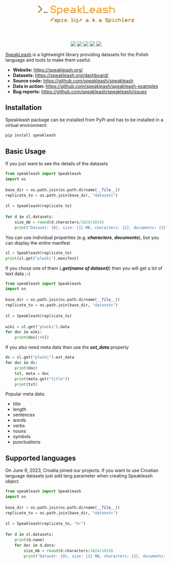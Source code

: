 <h1 align="center">
<img src="https://raw.githubusercontent.com/speakleash/speakleash/main/branding/logo/speakleash_logo.png" width="300">
</h1><br>

<p align="center">
    <a href="https://pypi.org/project/speakleash"><img src="https://badge.fury.io/py/speakleash.svg"></a>
    <a href="https://speakleash.org/"><img src="https://img.shields.io/badge/organisation-Speakleash-orange"></a>
    <a href="https://pypi.org/project/speakleash"><img src="https://img.shields.io/badge/python-_>=_3.6-blue"></a>
    <a href="https://speakleash.org/dashboard/"><img src="https://img.shields.io/badge/dynamic/json?url=https://cutt.ly/ywcfnFY7&query=datasetsGB&suffix=%20GB&label=datasets&color=brightgreen"></a>
    <a href="https://speakleash.org/spolecznosc-i-kontakt/"><img src="https://img.shields.io/discord/1043112910278381619?logo=discord&label=discord&color=%23603FEF"></a>
</p>

[SpeakLeash](href="https://pypi.org/project/speakleash) is a lightweight library providing datasets for the Polish language
and tools to make them useful.

- **Website:** https://speakleash.org/
- **Datasets:** https://speakleash.org/dashboard/
- **Source code:** https://github.com/speakleash/speakleash
- **Data in action:** https://github.com/speakleash/speakleash-examples
- **Bug reports:** https://github.com/speakleash/speakleash/issues

## Installation

Speakleash package can be installed from PyPi and has to be installed in a virtual environment:
```python
pip install speakleash
```

## Basic Usage

If you just want to see the details of the datasets

```python
from speakleash import Speakleash
import os

base_dir = os.path.join(os.path.dirname(__file__))
replicate_to = os.path.join(base_dir, "datasets")

sl = Speakleash(replicate_to)

for d in sl.datasets:
    size_mb = round(d.characters/1024/1024)
    print("Dataset: {0}, size: {1} MB, characters: {2}, documents: {3}".format(d.name, size_mb, d.characters, d.documents))
```

You can use individual properties (e.g.:***characters***, ***documents***), but you can display the entire manifest
```python
sl = Speakleash(replicate_to)
print(sl.get("plwiki").manifest)
```

If you chose one of them (***.get(name of dataset)***) then you will get a lot of text data ;-)
```python
from speakleash import Speakleash
import os

base_dir = os.path.join(os.path.dirname(__file__))
replicate_to = os.path.join(base_dir, "datasets")

sl = Speakleash(replicate_to)

wiki = sl.get("plwiki").data
for doc in wiki:
    print(doc[:40])
```

If you also need meta data then use the ***ext_data*** property
```python
ds = sl.get("plwiki").ext_data
for doc in ds:
    print(doc)
    txt, meta = doc
    print(meta.get("title"))
    print(txt)
```

Popular meta data:

* title
* length
* sentences
* words
* verbs
* nouns
* symbols
* punctuations


## Supported languages

On June 9, 2023, Croatia joined our projects. If you want to use Croatian language datasets just add lang parameter when creating Speakleash object.

```python
from speakleash import Speakleash
import os

base_dir = os.path.join(os.path.dirname(__file__))
replicate_to = os.path.join(base_dir, "datasets")

sl = Speakleash(replicate_to, "hr")

for d in sl.datasets:
    print(d.name)
    for doc in d.data:
        size_mb = round(d.characters/1024/1024)
        print("Dataset: {0}, size: {1} MB, characters: {2}, documents: {3}".format(d.name, size_mb, d.characters, d.documents))

```
